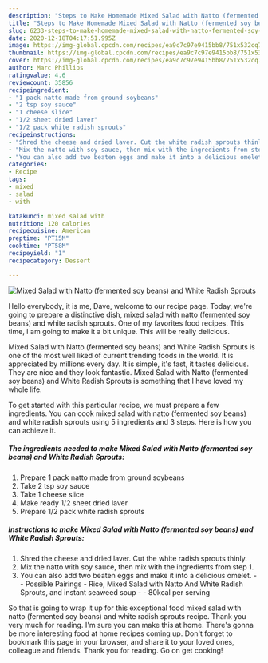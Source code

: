 ```yaml
---
description: "Steps to Make Homemade Mixed Salad with Natto (fermented soy beans) and White Radish Sprouts"
title: "Steps to Make Homemade Mixed Salad with Natto (fermented soy beans) and White Radish Sprouts"
slug: 6233-steps-to-make-homemade-mixed-salad-with-natto-fermented-soy-beans-and-white-radish-sprouts
date: 2020-12-18T04:17:51.995Z
image: https://img-global.cpcdn.com/recipes/ea9c7c97e9415bb8/751x532cq70/mixed-salad-with-natto-fermented-soy-beans-and-white-radish-sprouts-recipe-main-photo.jpg
thumbnail: https://img-global.cpcdn.com/recipes/ea9c7c97e9415bb8/751x532cq70/mixed-salad-with-natto-fermented-soy-beans-and-white-radish-sprouts-recipe-main-photo.jpg
cover: https://img-global.cpcdn.com/recipes/ea9c7c97e9415bb8/751x532cq70/mixed-salad-with-natto-fermented-soy-beans-and-white-radish-sprouts-recipe-main-photo.jpg
author: Marc Phillips
ratingvalue: 4.6
reviewcount: 35856
recipeingredient:
- "1 pack natto made from ground soybeans"
- "2 tsp soy sauce"
- "1 cheese slice"
- "1/2 sheet dried laver"
- "1/2 pack white radish sprouts"
recipeinstructions:
- "Shred the cheese and dried laver. Cut the white radish sprouts thinly."
- "Mix the natto with soy sauce, then mix with the ingredients from step 1."
- "You can also add two beaten eggs and make it into a delicious omelet.  Possible Pairings Rice, Mixed Salad with Natto And White Radish Sprouts, and instant seaweed soup  80kcal per serving"
categories:
- Recipe
tags:
- mixed
- salad
- with

katakunci: mixed salad with 
nutrition: 120 calories
recipecuisine: American
preptime: "PT15M"
cooktime: "PT58M"
recipeyield: "1"
recipecategory: Dessert

---
```



![Mixed Salad with Natto (fermented soy beans) and White Radish Sprouts](https://img-global.cpcdn.com/recipes/ea9c7c97e9415bb8/751x532cq70/mixed-salad-with-natto-fermented-soy-beans-and-white-radish-sprouts-recipe-main-photo.jpg)

Hello everybody, it is me, Dave, welcome to our recipe page. Today, we're going to prepare a distinctive dish, mixed salad with natto (fermented soy beans) and white radish sprouts. One of my favorites food recipes. This time, I am going to make it a bit unique. This will be really delicious.



Mixed Salad with Natto (fermented soy beans) and White Radish Sprouts is one of the most well liked of current trending foods in the world. It is appreciated by millions every day. It is simple, it's fast, it tastes delicious. They are nice and they look fantastic. Mixed Salad with Natto (fermented soy beans) and White Radish Sprouts is something that I have loved my whole life.


To get started with this particular recipe, we must prepare a few ingredients. You can cook mixed salad with natto (fermented soy beans) and white radish sprouts using 5 ingredients and 3 steps. Here is how you can achieve it.

<!--inarticleads1-->

##### The ingredients needed to make Mixed Salad with Natto (fermented soy beans) and White Radish Sprouts:

1. Prepare 1 pack natto made from ground soybeans
1. Take 2 tsp soy sauce
1. Take 1 cheese slice
1. Make ready 1/2 sheet dried laver
1. Prepare 1/2 pack white radish sprouts




<!--inarticleads2-->

##### Instructions to make Mixed Salad with Natto (fermented soy beans) and White Radish Sprouts:

1. Shred the cheese and dried laver. Cut the white radish sprouts thinly.
1. Mix the natto with soy sauce, then mix with the ingredients from step 1.
1. You can also add two beaten eggs and make it into a delicious omelet. -  - Possible Pairings - Rice, Mixed Salad with Natto And White Radish Sprouts, and instant seaweed soup -  - 80kcal per serving




So that is going to wrap it up for this exceptional food mixed salad with natto (fermented soy beans) and white radish sprouts recipe. Thank you very much for reading. I'm sure you can make this at home. There's gonna be more interesting food at home recipes coming up. Don't forget to bookmark this page in your browser, and share it to your loved ones, colleague and friends. Thank you for reading. Go on get cooking!
